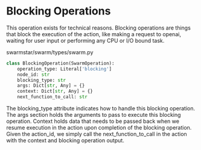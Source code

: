 # Blocking Operations
This operation exists for technical reasons. Blocking operations are things that block the execution of the action, like making a request to openai, waiting for user input or performing any CPU or I/O bound task. 

<span class="pathname">swarmstar/swarm/types/swarm.py</span>
``` py
class BlockingOperation(SwarmOperation):
    operation_type: Literal['blocking']
    node_id: str
    blocking_type: str  
    args: Dict[str, Any] = {}
    context: Dict[str, Any] = {}
    next_function_to_call: str 
```

The blocking_type attribute indicates how to handle this blocking operation. The args section holds the arguments to pass to execute this blocking operation. Context holds data that needs to be passed back when we resume execution in the action upon completion of the blocking operation. Given the action_id, we simply call the next_function_to_call in the action with the context and blocking operation output.